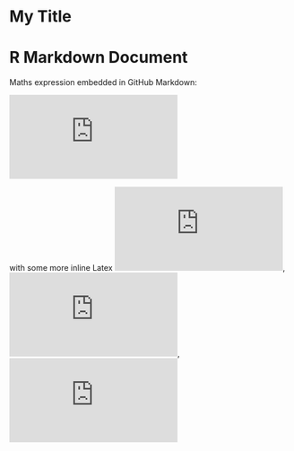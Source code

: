 My Title
================

# R Markdown Document

Maths expression embedded in GitHub Markdown:

  
![&#10;E =
\\frac{mc^2}{\\sqrt{1-\\frac{v^2}{c^2}}}&#10;](https://latex.codecogs.com/png.latex?%0AE%20%3D%20%5Cfrac%7Bmc%5E2%7D%7B%5Csqrt%7B1-%5Cfrac%7Bv%5E2%7D%7Bc%5E2%7D%7D%7D%0A
"
E = \\frac{mc^2}{\\sqrt{1-\\frac{v^2}{c^2}}}
")  

with some more inline Latex
![\\gamma](https://latex.codecogs.com/png.latex?%5Cgamma "\\gamma"),
![\\lambda](https://latex.codecogs.com/png.latex?%5Clambda "\\lambda"),
![\\theta](https://latex.codecogs.com/png.latex?%5Ctheta "\\theta")
